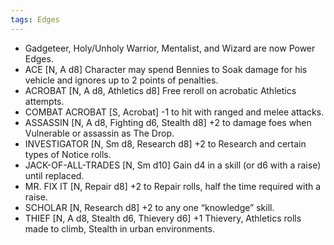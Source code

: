 ```yaml
---
tags: Edges
---
```

- Gadgeteer, Holy/Unholy Warrior, Mentalist, and Wizard are now Power Edges.
- ACE [N, A d8] Character may spend Bennies to Soak damage for his vehicle and ignores up to 2 points of penalties.
- ACROBAT [N, A d8, Athletics d8] Free reroll on acrobatic Athletics attempts.
- COMBAT ACROBAT [S, Acrobat] -1 to hit with ranged and melee attacks.
- ASSASSIN [N, A d8, Fighting d6, Stealth d8] +2 to damage foes when Vulnerable or assassin as The Drop.
- INVESTIGATOR [N, Sm d8, Research d8] +2 to Research and certain types of Notice rolls.
- JACK-OF-ALL-TRADES [N, Sm d10] Gain d4 in a skill (or d6 with a raise) until replaced.
- MR. FIX IT [N, Repair d8] +2 to Repair rolls, half the time required with a raise.
- SCHOLAR [N, Research d8] +2 to any one “knowledge” skill.
- THIEF [N, A d8, Stealth d6, Thievery d6] +1 Thievery, Athletics rolls made to climb, Stealth in urban environments.